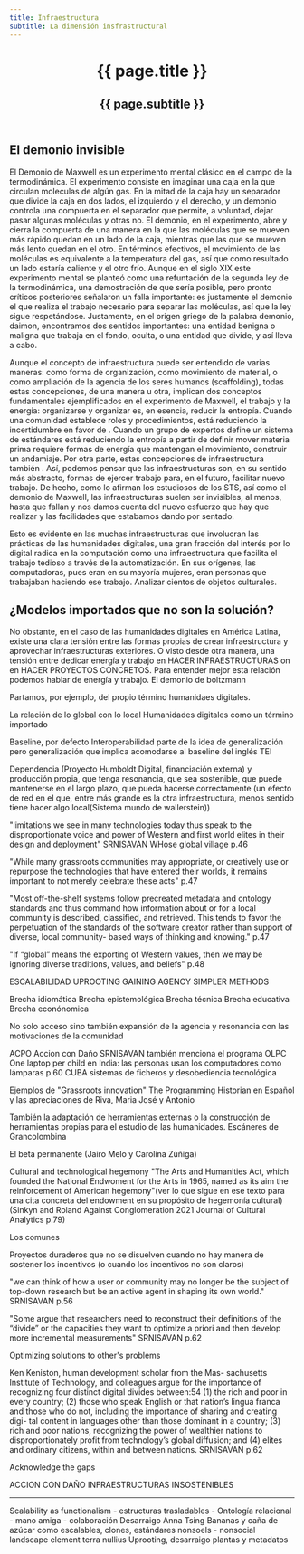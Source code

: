 ```yaml
---
title: Infraestructura
subtitle: La dimensión insfrastructural
---
```

<header class="chapter-headers">
  <h1>{{ page.title }}</h1>
  <h2>{{ page.subtitle }}</h2>
</header>

## El demonio invisible

El Demonio de Maxwell es un experimento mental clásico en el campo de la termodinámica. El experimento consiste en imaginar una caja en la que circulan moleculas de algún gas. En la mitad de la caja hay un separador que divide la caja en dos lados, el izquierdo y el derecho, y un demonio controla una compuerta en el separador que permite, a voluntad, dejar pasar algunas moléculas y otras no. El demonio, en el experimento, abre y cierra la compuerta de una manera en la que las moléculas que se mueven más rápido quedan en un lado de la caja, mientras que las que se mueven más lento quedan en el otro. En términos efectivos, el movimiento de las moléculas es equivalente a la temperatura del gas, así que como resultado un lado estaría caliente y el otro frío. Aunque en el siglo XIX este experimento mental se planteó como una refuntación de la segunda ley de la termodinámica, una demostración de que sería posible,  pero pronto críticos posteriores señalaron un falla importante: es justamente el demonio el que realiza el trabajo necesario para separar las moléculas, así que la ley sigue respetándose. Justamente, en el origen griego de la palabra demonio, daimon, encontramos dos sentidos importantes: una entidad benigna o maligna que trabaja en el fondo, oculta, o una entidad que divide, y así lleva a cabo.

<sketch
  height="520px"
  src="./assets/sketches/5_4_infraestructuras/maxwell"
  caption="El experimento mental del Demonio de Maxwell"
/>

Aunque el concepto de infraestructura puede ser entendido de varias maneras: como forma de organización, como movimiento de material, o como ampliación de la agencia de los seres humanos (scaffolding), todas estas concepciones, de una manera u otra, implican dos conceptos fundamentales ejemplificados en el experimento de Maxwell, el trabajo y la energía: organizarse y organizar es, en esencia, reducir la entropía. Cuando una comunidad establece roles y procedimientos, está reduciendo la incertidumbre en favor de . Cuando un grupo de expertos define un sistema de estándares está reduciendo la entropía a partir de definir
mover materia prima requiere formas de energía que mantengan el movimiento, construir un andamiaje. Por otra parte, estas concepciones de infraestructura también . Así, podemos pensar que las infraestructuras son, en su sentido más abstracto, formas de ejercer trabajo para, en el futuro, facilitar nuevo trabajo. De hecho, como lo afirman los estudiosos de los STS, así como el demonio de Maxwell, las infraestructuras suelen ser invisibles, al menos, hasta que fallan y nos damos cuenta del nuevo esfuerzo que hay que realizar y las facilidades que estabamos dando por sentado.
 
Esto es evidente en las muchas infraestructuras que involucran las prácticas de las humanidades digitales, una gran fracción del interés por lo digital radica en la computación como una infraestructura que facilita el trabajo tedioso a través de la automatización. En sus orígenes, las computadoras, pues eran en su mayoría mujeres, eran personas que trabajaban haciendo ese trabajo. Analizar cientos de objetos culturales.

## ¿Modelos importados que no son la solución?

No obstante, en el caso de las humanidades digitales en América Latina, existe una clara tensión entre las formas propias de crear infraestructura y aprovechar infraestructuras exteriores. O visto desde otra manera, una tensión entre dedicar energía y trabajo en HACER INFRAESTRUCTURAS on en HACER PROYECTOS CONCRETOS. Para entender mejor esta relación podemos hablar de energía y trabajo. El demonio de boltzmann

Partamos, por ejemplo, del propio término humanidaes digitales.

La relación de lo global con lo local
Humanidades digitales como un término importado

Baseline, por defecto
Interoperabilidad parte de la idea de generalización pero generalización que implica acomodarse al baseline del inglés
TEI

Dependencia (Proyecto Humboldt Digital, financiación externa) y producción propia, que tenga resonancia, que sea sostenible, que puede mantenerse en el largo plazo, que pueda hacerse correctamente (un efecto de red en el que, entre más grande es la otra infraestructura, menos sentido tiene hacer algo local(Sistema mundo de wallerstein))

 "limitations we see in many technologies today thus speak to the disproportionate voice and power of Western and first world elites in their design and deployment" SRNISAVAN WHose global village p.46

 "While many grassroots communities may appropriate, or creatively use or repurpose the technologies that have entered their worlds, it remains important to not merely celebrate these acts" p.47

 "Most off-the-shelf systems follow precreated metadata and ontology standards and thus command how information about or for a local community is described, classified, and retrieved. This tends to favor the perpetuation of the standards of the software creator rather than support of diverse, local community- based ways of thinking and knowing." p.47

 "If “global” means the exporting of Western values, then we may be ignoring diverse traditions, values, and beliefs" p.48

 ESCALABILIDAD UPROOTING
 GAINING AGENCY
 SIMPLER METHODS

Brecha idiomática
Brecha epistemológica
Brecha técnica
Brecha educativa
Brecha econónomica

No solo acceso sino también expansión de la agencia y resonancia con las motivaciones de la comunidad

ACPO Accion con Daño
SRNISAVAN también menciona el programa OLPC One laptop per child en India: las personas usan los computadores como lámparas p.60
CUBA sistemas de ficheros y desobediencia tecnológica

Ejemplos de "Grassroots innovation"
The Programming Historian en Español y las apreciaciones de Riva, Maria José y Antonio

También la adaptación de herramientas externas o la construcción de herramientas propias para el estudio de las humanidades. Escáneres de Grancolombina

El beta permanente (Jairo Melo y Carolina Zúñiga)

Cultural and technological hegemony
"The Arts and Humanities Act, which founded the National Endwoment for the Arts in 1965, named as its aim the reinforcement of American hegemony"(ver lo que sigue en ese texto para una cita concreta del endowment en su propósito de hegemonía cultural) (Sinkyn and Roland Against Conglomeration 2021 Journal of Cultural Analytics p.79)

Los comunes

Proyectos duraderos que no se disuelven cuando no hay manera de sostener los incentivos (o cuando los incentivos no son claros)

"we can think of how a user or community may no longer be the subject of top-down research but be an active agent in shaping its own world." SRNISAVAN p.56

"Some argue that researchers need to reconstruct their definitions of the “divide” or the capacities they want to optimize a priori and then develop more incremental measurements" SRNISAVAN p.62

Optimizing solutions to other's problems

Ken Keniston, human development scholar from the Mas- sachusetts Institute of Technology, and colleagues argue for the importance of recognizing four distinct digital divides between:54
(1) the rich and poor in every country;
(2) those who speak English or that nation’s lingua franca and those
who do not, including the importance of sharing and creating digi-
tal content in languages other than those dominant in a country;
(3) rich and poor nations, recognizing the power of wealthier nations
to disproportionately profit from technology’s global diffusion; and
(4) elites and ordinary citizens, within and between nations. SRNISAVAN p.62

Acknowledge the gaps

ACCION CON DAÑO
INFRAESTRUCTURAS INSOSTENIBLES


-----------

Scalability as functionalism - estructuras trasladables - Ontología relacional - mano amiga - colaboración
Desarraigo Anna Tsing Bananas y caña de azúcar como escalables, clones, estándares nonsoels - nonsocial landscape element
terra nullius
Uprooting, desarraigo plantas y metadatos
